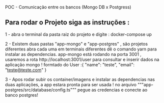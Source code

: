 POC - Comunicação entre os bancos (Mongo DB x Postgress)

## Para rodar o Projeto siga as instruções :

1 - abra o terminal da pasta raiz do projeto e digite : docker-compose up 

2 - Existem duas pastas "app-mongo" e "app-postgres" , são projetos diferentes
abra cada uma em terminais diferentes dê o comando yarn para instalar as dependencias. 
     app-mongo está rodando na porta 3001 , usaremos a rota http://localhost:3001/user para 
     consultar e inserir dados na aplicação mongo ! 
     formtado do User :{
                       	"name": "teste",
                       	"email": "teste@teste.com"
                        }
     
3 - Apos rodar subir os container/imagens e instalar as dependencias nas duas aplicações, 
a app estara pronta para ser usada ! no arquivo """app-postgres/src/database/config.ts""" pegue as credencias 
e conecte ao banco postgres!



